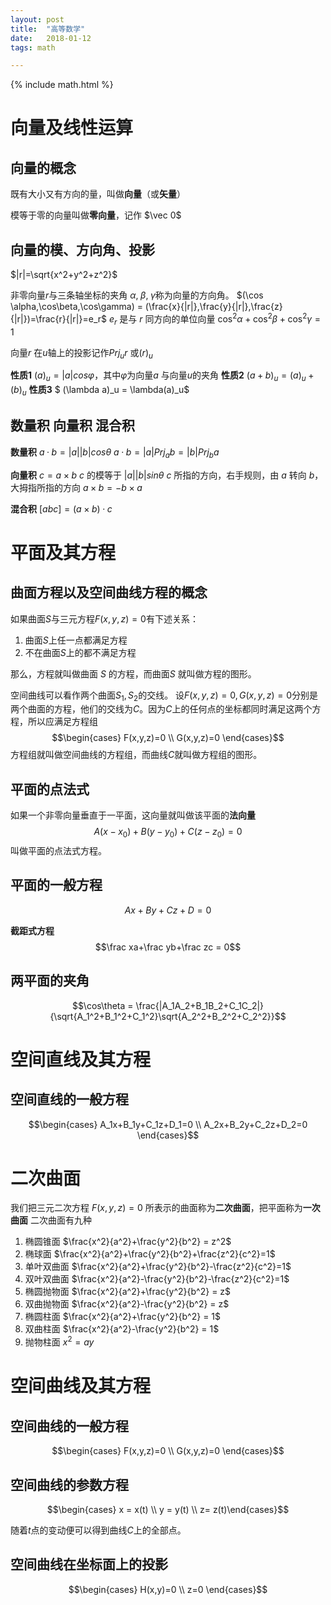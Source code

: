 ```yaml
---
layout: post
title:  "高等数学"
date:   2018-01-12
tags: math

---
```


{% include math.html %}

# 向量及线性运算

## 向量的概念
既有大小又有方向的量，叫做**向量**（或**矢量**）

模等于零的向量叫做**零向量**，记作 $\vec 0$

## 向量的模、方向角、投影
$|r|=\sqrt{x^2+y^2+z^2}$

非零向量$r$与三条轴坐标的夹角 $\alpha ,\; \beta ,\; \gamma$称为向量的方向角。
$(\cos \alpha,\cos\beta,\cos\gamma) = (\frac{x}{|r|},\frac{y}{|r|},\frac{z}{|r|})=\frac{r}{|r|}=e_r$
$e_r$ 是与 $r$ 同方向的单位向量
$\cos^2 \alpha+\cos^2\beta+\cos^2\gamma = 1$

向量$r$ 在$u$轴上的投影记作$Prj_ur$ 或$(r)_u$

**性质1** $(a)_u = |a|cos\varphi$，其中$\varphi$为向量$a$ 与向量$u$的夹角
**性质2** $(a+b)_u = (a)_u + (b)_u$
**性质3** $ (\lambda a)_u = \lambda(a)_u$

## 数量积 向量积 混合积
**数量积** 
$a·b = |a||b|cos\theta$
$a·b = |a|Prj_ab = |b|Prj_ba$

**向量积**
$c=a \times b$
$c$ 的模等于 $|a||b|sin\theta$
$c$ 所指的方向，右手规则，由 $a$ 转向 $b$，大拇指所指的方向
$a \times b = - b \times a$

**混合积**
$[abc] = (a \times b) · c$

# 平面及其方程
## 曲面方程以及空间曲线方程的概念
如果曲面$S$与三元方程$F(x,y,z)=0$有下述关系：
1. 曲面$S$上任一点都满足方程
2. 不在曲面$S$上的都不满足方程

那么，方程就叫做曲面 $S$ 的方程，而曲面$S$ 就叫做方程的图形。

空间曲线可以看作两个曲面$S_1,S_2$的交线。
设$F(x,y,z)=0, G(x,y,z)=0$分别是两个曲面的方程，他们的交线为$C$。因为$C$上的任何点的坐标都同时满足这两个方程，所以应满足方程组
$$\begin{cases} F(x,y,z)=0 \\ G(x,y,z)=0 \end{cases}$$
方程组就叫做空间曲线的方程组，而曲线$C$就叫做方程组的图形。

## 平面的点法式
如果一个非零向量垂直于一平面，这向量就叫做该平面的**法向量**
$$A(x-x_0)+B(y-y_0)+C(z-z_0) = 0$$
叫做平面的点法式方程。

## 平面的一般方程
$$Ax+By+Cz+D=0$$

**截距式方程**
$$\frac xa+\frac yb+\frac zc = 0$$

## 两平面的夹角
$$\cos\theta = \frac{|A_1A_2+B_1B_2+C_1C_2|}{\sqrt{A_1^2+B_1^2+C_1^2}\sqrt{A_2^2+B_2^2+C_2^2}}$$


# 空间直线及其方程
## 空间直线的一般方程
$$\begin{cases} A_1x+B_1y+C_1z+D_1=0 \\ A_2x+B_2y+C_2z+D_2=0 \end{cases}$$


# 二次曲面
我们把三元二次方程 $F(x,y,z) = 0$ 所表示的曲面称为**二次曲面**，把平面称为**一次曲面**
二次曲面有九种
1. 椭圆锥面 $\frac{x^2}{a^2}+\frac{y^2}{b^2} = z^2$
2. 椭球面 $\frac{x^2}{a^2}+\frac{y^2}{b^2}+\frac{z^2}{c^2}=1$
3. 单叶双曲面 $\frac{x^2}{a^2}+\frac{y^2}{b^2}-\frac{z^2}{c^2}=1$
4. 双叶双曲面 $\frac{x^2}{a^2}-\frac{y^2}{b^2}-\frac{z^2}{c^2}=1$
5. 椭圆抛物面 $\frac{x^2}{a^2}+\frac{y^2}{b^2} = z$
6. 双曲抛物面 $\frac{x^2}{a^2}-\frac{y^2}{b^2} = z$
7. 椭圆柱面 $\frac{x^2}{a^2}+\frac{y^2}{b^2} = 1$
8. 双曲柱面 $\frac{x^2}{a^2}-\frac{y^2}{b^2} = 1$
9. 抛物柱面 $x^2=ay$

# 空间曲线及其方程
## 空间曲线的一般方程
$$\begin{cases} F(x,y,z)=0 \\ G(x,y,z)=0 \end{cases}$$
## 空间曲线的参数方程
$$\begin{cases} x = x(t) \\ y = y(t) \\ z= z(t)\end{cases}$$

随着$t$点的变动便可以得到曲线$C$上的全部点。

## 空间曲线在坐标面上的投影
$$\begin{cases} H(x,y)=0 \\ z=0 \end{cases}$$


